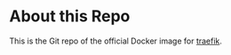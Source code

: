 # About this Repo

This is the Git repo of the official Docker image for [traefik](https://github.com/containous/traefik).
